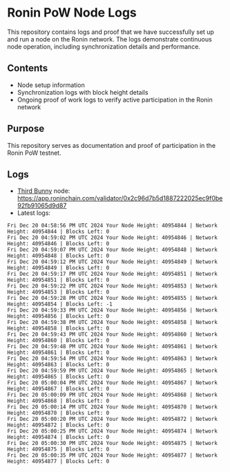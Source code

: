 # Ronin PoW Node Logs

This repository contains logs and proof that we have successfully set up and run a node on the Ronin network. The logs demonstrate continuous node operation, including synchronization details and performance.

## Contents

- Node setup information
- Synchronization logs with block height details
- Ongoing proof of work logs to verify active participation in the Ronin network

## Purpose

This repository serves as documentation and proof of participation in the Ronin PoW testnet.

## Logs

- [Third Bunny](https://thirdbunny.xyz/) node: https://app.roninchain.com/validator/0x2c96d7b5d1887222025ec9f0be92fb91065d9d87
- Latest logs:
```
Fri Dec 20 04:58:56 PM UTC 2024 Your Node Height: 40954844 | Network Height: 40954844 | Blocks Left: 0
Fri Dec 20 04:59:02 PM UTC 2024 Your Node Height: 40954846 | Network Height: 40954846 | Blocks Left: 0
Fri Dec 20 04:59:07 PM UTC 2024 Your Node Height: 40954848 | Network Height: 40954848 | Blocks Left: 0
Fri Dec 20 04:59:12 PM UTC 2024 Your Node Height: 40954849 | Network Height: 40954849 | Blocks Left: 0
Fri Dec 20 04:59:17 PM UTC 2024 Your Node Height: 40954851 | Network Height: 40954851 | Blocks Left: 0
Fri Dec 20 04:59:22 PM UTC 2024 Your Node Height: 40954853 | Network Height: 40954853 | Blocks Left: 0
Fri Dec 20 04:59:28 PM UTC 2024 Your Node Height: 40954855 | Network Height: 40954854 | Blocks Left: -1
Fri Dec 20 04:59:33 PM UTC 2024 Your Node Height: 40954856 | Network Height: 40954856 | Blocks Left: 0
Fri Dec 20 04:59:38 PM UTC 2024 Your Node Height: 40954858 | Network Height: 40954858 | Blocks Left: 0
Fri Dec 20 04:59:43 PM UTC 2024 Your Node Height: 40954860 | Network Height: 40954860 | Blocks Left: 0
Fri Dec 20 04:59:48 PM UTC 2024 Your Node Height: 40954861 | Network Height: 40954861 | Blocks Left: 0
Fri Dec 20 04:59:54 PM UTC 2024 Your Node Height: 40954863 | Network Height: 40954863 | Blocks Left: 0
Fri Dec 20 04:59:59 PM UTC 2024 Your Node Height: 40954865 | Network Height: 40954865 | Blocks Left: 0
Fri Dec 20 05:00:04 PM UTC 2024 Your Node Height: 40954867 | Network Height: 40954867 | Blocks Left: 0
Fri Dec 20 05:00:09 PM UTC 2024 Your Node Height: 40954868 | Network Height: 40954868 | Blocks Left: 0
Fri Dec 20 05:00:14 PM UTC 2024 Your Node Height: 40954870 | Network Height: 40954870 | Blocks Left: 0
Fri Dec 20 05:00:20 PM UTC 2024 Your Node Height: 40954872 | Network Height: 40954872 | Blocks Left: 0
Fri Dec 20 05:00:25 PM UTC 2024 Your Node Height: 40954874 | Network Height: 40954874 | Blocks Left: 0
Fri Dec 20 05:00:30 PM UTC 2024 Your Node Height: 40954875 | Network Height: 40954875 | Blocks Left: 0
Fri Dec 20 05:00:35 PM UTC 2024 Your Node Height: 40954877 | Network Height: 40954877 | Blocks Left: 0
```
